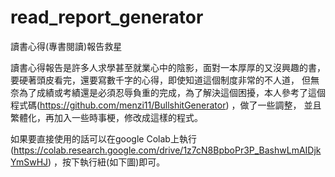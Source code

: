 # read_report_generator
讀書心得(專書閱讀)報告救星

讀書心得報告是許多人求學甚至就業心中的陰影，面對一本厚厚的又沒興趣的書，要硬著頭皮看完，還要寫數千字的心得，即使知道這個制度非常的不人道，
但無奈為了成績或考績還是必須忍辱負重的完成，為了解決這個困擾，本人參考了這個程式碼(https://github.com/menzi11/BullshitGenerator) ，做了一些調整，
並且繁體化，再加入一些時事梗，修改成這樣的程式。


如果要直接使用的話可以在google Colab上執行(https://colab.research.google.com/drive/1z7cN8BpboPr3P_BashwLmAIDjkYmSwHJ) ，按下執行紐(如下圖)即可。
